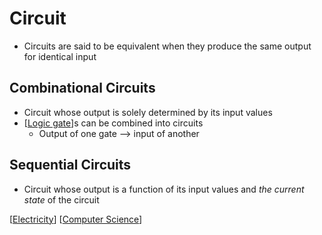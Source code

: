# Circuit

- Circuits are said to be equivalent when they produce the same output for identical input

## Combinational Circuits

- Circuit whose output is solely determined by its input values
- [[Logic gate]]s can be combined into circuits
  - Output of one gate --> input of another

## Sequential Circuits

- Circuit whose output is a function of its input values and _the current state_ of the circuit

[[Electricity]] [[Computer Science]]

[//begin]: # "Autogenerated link references for markdown compatibility"
[Logic gate]: logic-gate "Logic Gates"
[Electricity]: electricity "Electricity"
[Computer Science]: computer-science "Computer Science"
[//end]: # "Autogenerated link references"